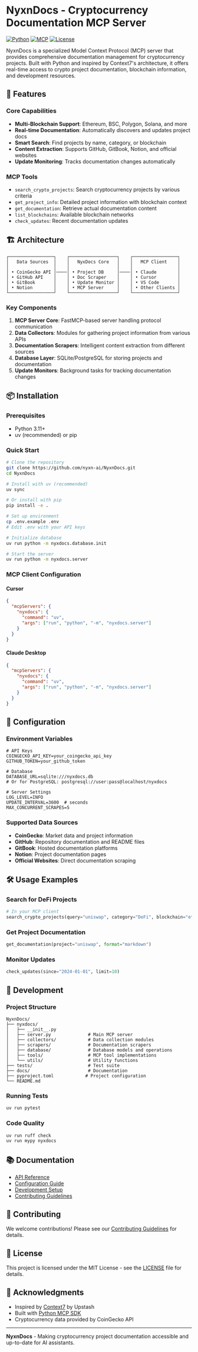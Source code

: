 # NyxnDocs - Cryptocurrency Documentation MCP Server

[![Python](https://img.shields.io/badge/python-3.11+-blue.svg)](https://www.python.org/downloads/)
[![MCP](https://img.shields.io/badge/MCP-compatible-green.svg)](https://modelcontextprotocol.io)
[![License](https://img.shields.io/badge/license-MIT-blue.svg)](LICENSE)

NyxnDocs is a specialized Model Context Protocol (MCP) server that provides comprehensive documentation management for cryptocurrency projects. Built with Python and inspired by Context7's architecture, it offers real-time access to crypto project documentation, blockchain information, and development resources.

## 🚀 Features

### Core Capabilities
- **Multi-Blockchain Support**: Ethereum, BSC, Polygon, Solana, and more
- **Real-time Documentation**: Automatically discovers and updates project docs
- **Smart Search**: Find projects by name, category, or blockchain
- **Content Extraction**: Supports GitHub, GitBook, Notion, and official websites
- **Update Monitoring**: Tracks documentation changes automatically

### MCP Tools
- `search_crypto_projects`: Search cryptocurrency projects by various criteria
- `get_project_info`: Detailed project information with blockchain context
- `get_documentation`: Retrieve actual documentation content
- `list_blockchains`: Available blockchain networks
- `check_updates`: Recent documentation updates

## 🏗️ Architecture

```
┌─────────────────┐    ┌──────────────────┐    ┌─────────────────┐
│   Data Sources  │    │   NyxDocs Core   │    │   MCP Client    │
│                 │    │                  │    │                 │
│ • CoinGecko API │────│ • Project DB     │────│ • Claude        │
│ • GitHub API    │    │ • Doc Scraper    │    │ • Cursor        │
│ • GitBook       │    │ • Update Monitor │    │ • VS Code       │
│ • Notion        │    │ • MCP Server     │    │ • Other Clients │
└─────────────────┘    └──────────────────┘    └─────────────────┘
```

### Key Components

1. **MCP Server Core**: FastMCP-based server handling protocol communication
2. **Data Collectors**: Modules for gathering project information from various APIs
3. **Documentation Scrapers**: Intelligent content extraction from different sources
4. **Database Layer**: SQLite/PostgreSQL for storing projects and documentation
5. **Update Monitors**: Background tasks for tracking documentation changes

## 📦 Installation

### Prerequisites
- Python 3.11+
- uv (recommended) or pip

### Quick Start

```bash
# Clone the repository
git clone https://github.com/nyxn-ai/NyxnDocs.git
cd NyxnDocs

# Install with uv (recommended)
uv sync

# Or install with pip
pip install -e .

# Set up environment
cp .env.example .env
# Edit .env with your API keys

# Initialize database
uv run python -m nyxdocs.database.init

# Start the server
uv run python -m nyxdocs.server
```

### MCP Client Configuration

#### Cursor
```json
{
  "mcpServers": {
    "nyxdocs": {
      "command": "uv",
      "args": ["run", "python", "-m", "nyxdocs.server"]
    }
  }
}
```

#### Claude Desktop
```json
{
  "mcpServers": {
    "nyxdocs": {
      "command": "uv",
      "args": ["run", "python", "-m", "nyxdocs.server"]
    }
  }
}
```

## 🔧 Configuration

### Environment Variables

```env
# API Keys
COINGECKO_API_KEY=your_coingecko_api_key
GITHUB_TOKEN=your_github_token

# Database
DATABASE_URL=sqlite:///nyxdocs.db
# Or for PostgreSQL: postgresql://user:pass@localhost/nyxdocs

# Server Settings
LOG_LEVEL=INFO
UPDATE_INTERVAL=3600  # seconds
MAX_CONCURRENT_SCRAPES=5
```

### Supported Data Sources

- **CoinGecko**: Market data and project information
- **GitHub**: Repository documentation and README files
- **GitBook**: Hosted documentation platforms
- **Notion**: Project documentation pages
- **Official Websites**: Direct documentation scraping

## 🛠️ Usage Examples

### Search for DeFi Projects
```python
# In your MCP client
search_crypto_projects(query="uniswap", category="DeFi", blockchain="ethereum")
```

### Get Project Documentation
```python
get_documentation(project="uniswap", format="markdown")
```

### Monitor Updates
```python
check_updates(since="2024-01-01", limit=10)
```

## 🧪 Development

### Project Structure
```
NyxnDocs/
├── nyxdocs/
│   ├── __init__.py
│   ├── server.py              # Main MCP server
│   ├── collectors/            # Data collection modules
│   ├── scrapers/              # Documentation scrapers
│   ├── database/              # Database models and operations
│   ├── tools/                 # MCP tool implementations
│   └── utils/                 # Utility functions
├── tests/                     # Test suite
├── docs/                      # Documentation
├── pyproject.toml            # Project configuration
└── README.md
```

### Running Tests
```bash
uv run pytest
```

### Code Quality
```bash
uv run ruff check
uv run mypy nyxdocs
```

## 📚 Documentation

- [API Reference](docs/api.md)
- [Configuration Guide](docs/configuration.md)
- [Development Setup](docs/development.md)
- [Contributing Guidelines](CONTRIBUTING.md)

## 🤝 Contributing

We welcome contributions! Please see our [Contributing Guidelines](CONTRIBUTING.md) for details.

## 📄 License

This project is licensed under the MIT License - see the [LICENSE](LICENSE) file for details.

## 🙏 Acknowledgments

- Inspired by [Context7](https://github.com/upstash/context7) by Upstash
- Built with [Python MCP SDK](https://github.com/modelcontextprotocol/python-sdk)
- Cryptocurrency data provided by CoinGecko API

---

**NyxnDocs** - Making cryptocurrency project documentation accessible and up-to-date for AI assistants.
